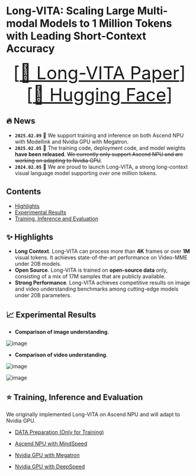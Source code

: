 # Long-VITA: Scaling Large Multi-modal Models to 1 Million Tokens with Leading Short-Context Accuracy

<font size=7><div align='center' > [[📖 Long-VITA Paper](https://arxiv.org/abs/2502.05177)] [[🤗 Hugging Face](https://huggingface.co/VITA-MLLM)] </div></font>


## 🔥 News
* **`2025.02.09`** 🌟 We support training and inference on both Ascend NPU with Modellink and Nvidia GPU with Megatron.
* **`2025.02.05`** 🌟 The training code, deployment code, and model weights **have been released**. ~~We currently only support Ascend NPU and are working on adapting to Nvidia GPU~~.
* **`2024.02.05`** 🌟 We are proud to launch Long-VITA, a strong long-context visual language model supporting over one million tokens.


## Contents <!-- omit in toc -->


- [Highlights](#-highlights)
- [Experimental Results](#-experimental-results)
- [Training, Inference and Evaluation](#-training-inference-and-evaluation)


## ✨ Highlights

- **Long Context**. Long-VITA can process more than **4K** frames or over **1M** visual tokens. It achieves state-of-the-art performance on Video-MME under 20B models.
- **Open Source**. Long-VITA is trained on **open-source data** only, consisting of a mix of 17M samples that are publicly available.
- **Strong Performance**. Long-VITA achieves competitive results on image and video understanding benchmarks among cutting-edge models under 20B parameters.
  

## 📈 Experimental Results
- **Comparison of image understanding**.

![image](https://github.com/user-attachments/assets/30f62f51-675e-4dac-9f18-f743c311f9be)



- **Comparison of video understanding**.

![image](https://github.com/user-attachments/assets/7f09662b-bd53-4504-927a-0e45214a049d)

![image](https://github.com/user-attachments/assets/87bd2f4d-baf5-4a63-8002-151e30f52147)







## ⭐ Training, Inference and Evaluation

We originally implemented Long-VITA on Ascend NPU and will adapt to Nvidia GPU.

- [DATA Preparation (Only for Training)](https://github.com/VITA-MLLM/Long-VITA/blob/main/DATA.md)
  
- [Ascend NPU with MindSpeed](https://github.com/VITA-MLLM/Long-VITA/blob/main/NPU_MindSpeed.md)

- [Nvidia GPU with Megatron](https://github.com/VITA-MLLM/Long-VITA/blob/main/GPU_Megatron.md)

- [Nvidia GPU with DeepSpeed](https://github.com/VITA-MLLM/Long-VITA/blob/main/GPU_DeepSpeed.md)




